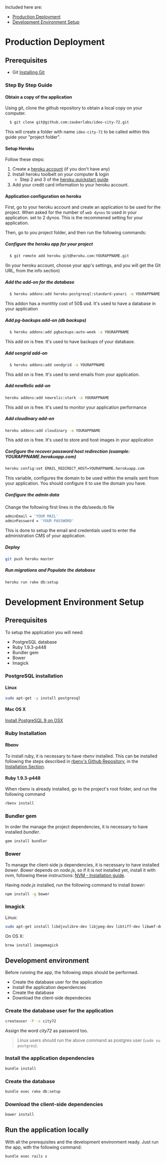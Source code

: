 Included here are:

  * [Production Deployment](#production_deployment)
  * [Development Environment Setup](#development-environment-setup)

# Production Deployment

## Prerequisites

* Git [Installing Git](http://git-scm.com/book/en/Getting-Started-Installing-Git)

### Step By Step Guide

#### Obtain a copy of the application

Using git, clone the github repository to obtain a local copy on your computer.

```sh
  $ git clone git@github.com:zauberlabs/ideo-city-72.git
```

This will create a folder with name `ideo-city-72` to be called within this guide your "project folder".

#### Setup Heroku

Follow these steps:

  1. Create a [heroku account](http://www.heroku.com) (if you don't have any)
  2. Install heroku toolbelt on your computer & login
      * Step 2 and 3 of the [heroku quickstart guide](https://devcenter.heroku.com/articles/quickstart)
  3. Add your credit card information to your heroku account.


#### Application configuration on heroku

First, go to your heroku account and create an application to be used for the project. When asked for the number of `web dynos` to used in your application. set to 2 dynos. This is the recommened setting for your application.

Then, go to you project folder, and then run the following commands:

##### Configure the heroku app for your project

```sh
  $ git remote add heroku git@heroku.com:YOURAPPNAME.git
```

(In your heroku account, choose your app's settings, and you will get the Git URL, from the info section)

##### Add the add-on for the database

```sh
  $ heroku addons:add heroku-postgresql:standard-yanari -a YOURAPPNAME
```

This addon has a monthly cost of 50$ usd. It's used to have a database in your application

##### Add pg-backups add-on (db backups)

```sh
  $ heroku addons:add pgbackups:auto-week -a YOURAPPNAME
```

This add on is free. It's used to have backups of your database.

##### Add sengrid add-on

```sh
  $ heroku addons:add sendgrid -a YOURAPPNAME
```

This add on is free. It's used to send emails from your application.

##### Add newRelic add-on

```sh
heroku addons:add newrelic:stark -a YOURAPPNAME
```

This add on is free. It's used to monitor your application performance

##### Add cloudinary add-on

```sh
heroku addons:add cloudinary -a YOURAPPNAME
```

This add on is free. It's used to store and host images in your application

##### Configure the recover password host redirection (example: YOURAPPNAME.herokuapp.com)

```sh
heroku config:set EMAIL_REDIRECT_HOST=YOURAPPNAME.herokuapp.com
```

This variable, configures the domain to be used within the emails sent from your application. You should configure it to use the domain you have. 

##### Configure the admin data

Change the following first lines in the db/seeds.rb file

```sh
adminEmail = 'YOUR MAIL'
adminPassword = 'YOUR PASSWORD'
```

This is done to setup the email and credentials used to enter the administration CMS of your application.

##### Deploy

```sh
git push heroku master
```

##### Run migrations and Populate the database
```sh
heroku run rake db:setup
```

# Development Environment Setup

## Prerequisites

To setup the application you will need:

* PostgreSQL database
* Ruby 1.9.3-p448
* Bundler gem
* Bower
* Imagick

### PostgreSQL installation

#### Linux
```sh
sudo apt-get -y install postgresql
```

#### Mac OS X

[Install PostgreSQL 9 on OSX](http://russbrooks.com/2010/11/25/install-postgresql-9-on-os-x)


### Ruby Installation

#### Rbenv

To install ruby, it is necessary to have *rbenv* installed. This can be installed following the steps described in [rbenv's Github Repository](https://github.com/sstephenson/rbenv), in the [Installation Section](https://github.com/sstephenson/rbenv#installation).

#### Ruby 1.9.3-p448

When rbenv is already installed, go to the project's root folder, and run the following command
```sh
rbenv install
```

### Bundler gem
In order the manage the project dependencies, it is necessary to have installed *bundler*.
```sh
gem install bundler
```

### Bower
To manage the client-side js dependencies, it is necessary to have installed *bower*. *Bower* depends on *node.js*, so if it is not installed yet, install it with *nvm*, following these instructions: [NVM - Installation guide](https://github.com/creationix/nvm#installation).

Having *node.js* installed, run the following command to install *bower*:
```sh
npm install -g bower
```

### Imagick

Linux:

```sh
sudo apt-get install libdjvulibre-dev libjpeg-dev libtiff-dev libwmf-dev libmagickcore-dev libmagickwand-dev libmagick++-dev
```

On OS X:

```sh
brew install imagemagick
```

## Development environment

Before running the app, the following steps should be performed.
* Create the database user for the application
* Install the application dependencies
* Create the database
* Download the client-side dependecies

### Create the database user for the application

```sh
createuser -P -s city72
```
Assign the word *city72* as password too.

> Linux users should run the above command as postgres user (`sudo su postgres`).

### Install the application dependencies

```sh
bundle install
```

### Create the database

```sh
bundle exec rake db:setup
```

### Download the client-side dependencies

```sh
bower install
```

## Run the application locally
With all the prerequisites and the development environment ready. Just run the app, with the following command:

```sh
bundle exec rails s
```

